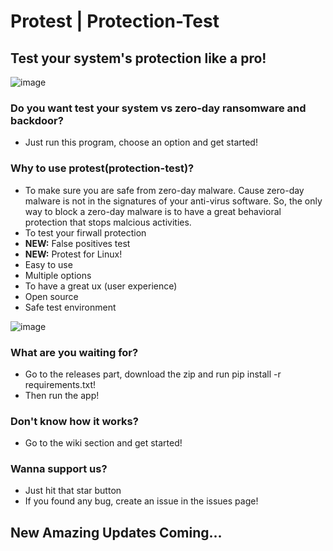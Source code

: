 # Protest | Protection-Test
## Test your system's protection like a pro!

![image](https://ccortex.ir/storage/2022/08/cco-protest-2-1536x384.png)

### Do you want test your system vs zero-day ransomware and backdoor?
* Just run this program, choose an option and get started!

### Why to use protest(protection-test)?
* To make sure you are safe from zero-day malware. Cause zero-day malware is not in the signatures of your anti-virus software. So, the only way to block a zero-day malware is to have a great behavioral protection that stops malcious activities.
* To test your firwall protection
* **NEW:** False positives test
* **NEW:** Protest for Linux!
* Easy to use 
* Multiple options
* To have a great ux (user experience)
* Open source 
* Safe test environment

![image](https://user-images.githubusercontent.com/81220038/185045770-2e8395d8-ac8b-4a7b-9f8e-057d9734477d.png)

### What are you waiting for?
* Go to the releases part, download the zip and run pip install -r requirements.txt!
* Then run the app!

### Don't know how it works?
* Go to the wiki section and get started!

### Wanna support us?
* Just hit that star button
* If you found any bug, create an issue in the issues page!

## New Amazing Updates Coming...
